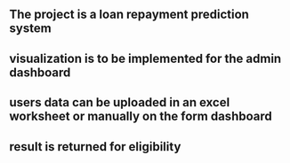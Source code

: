 ## The project is a loan repayment prediction system
## visualization is to be implemented for the admin dashboard
## users data can be uploaded in an excel worksheet or manually on the form dashboard
## result is returned for eligibility
